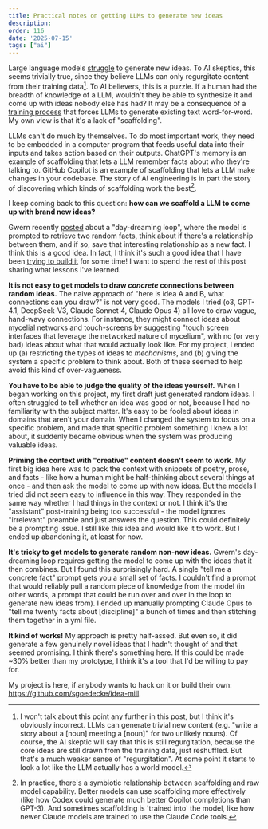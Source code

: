 ```yaml
---
title: Practical notes on getting LLMs to generate new ideas
description: 
order: 116
date: '2025-07-15'
tags: ["ai"]
---
```


Large language models [struggle](/why-cant-ais-have-new-ideas) to generate new ideas. To AI skeptics, this seems trivially true, since they believe LLMs can only regurgitate content from their training data[^1]. To AI believers, this is a puzzle. If a human had the breadth of knowledge of a LLM, wouldn't they be able to synthesize it and come up with ideas nobody else has had? It may be a consequence of a [training process](https://x.com/VictorTaelin/status/1942409340461183236) that forces LLMs to generate existing text word-for-word. My own view is that it's a lack of "scaffolding".

LLMs can't do much by themselves. To do most important work, they need to be embedded in a computer program that feeds useful data into their inputs and takes action based on their outputs. ChatGPT's memory is an example of scaffolding that lets a LLM remember facts about who they're talking to. GitHub Copilot is an example of scaffolding that lets a LLM make changes in your codebase. The story of AI engineering is in part the story of discovering which kinds of scaffolding work the best[^2].

I keep coming back to this question: **how can we scaffold a LLM to come up with brand new ideas?**

Gwern recently [posted](https://gwern.net/ai-daydreaming) about a "day-dreaming loop", where the model is prompted to retrieve two random facts, think about if there's a relationship between them, and if so, save that interesting relationship as a new fact. I think this is a good idea. In fact, I think it's such a good idea that I have been [trying to build it](https://github.com/sgoedecke/idea-mill) for some time! I want to spend the rest of this post sharing what lessons I've learned.

**It is not easy to get models to draw _concrete_ connections between random ideas.** The naive approach of "here is idea A and B, what connections can you draw?" is not very good. The models I tried (o3, GPT-4.1, DeepSeek-V3, Claude Sonnet 4, Claude Opus 4) all love to draw vague, hand-wavy connections. For instance, they might connect ideas about mycelial networks and touch-screens by suggesting "touch screen interfaces that leverage the networked nature of mycelium", with no (or very bad) ideas about what that would actually look like. For my project, I ended up (a) restricting the types of ideas to _mechanisms_, and (b) giving the system a specific problem to think about. Both of these seemed to help avoid this kind of over-vagueness.

**You have to be able to judge the quality of the ideas yourself.** When I began working on this project, my first draft just generated random ideas. I often struggled to tell whether an idea was good or not, because I had no familiarity with the subject matter. It's easy to be fooled about ideas in domains that aren't your domain. When I changed the system to focus on a specific problem, and made that specific problem something I knew a lot about, it suddenly became obvious when the system was producing valuable ideas.

**Priming the context with "creative" content doesn't seem to work.** My first big idea here was to pack the context with snippets of poetry, prose, and facts - like how a human might be half-thinking about several things at once - and then ask the model to come up with new ideas. But the models I tried did not seem easy to influence in this way. They responded in the same way whether I had things in the context or not. I think it's the "assistant" post-training being too successful - the model ignores "irrelevant" preamble and just answers the question. This could definitely be a prompting issue. I still like this idea and would like it to work. But I ended up abandoning it, at least for now.

**It's tricky to get models to generate random non-new ideas.** Gwern's day-dreaming loop requires getting the model to come up with the ideas that it then combines. But I found this surprisingly hard. A single "tell me a concrete fact" prompt gets you a small set of facts. I couldn't find a prompt that would reliably pull a random piece of knowledge from the model (in other words, a prompt that could be run over and over in the loop to generate new ideas from). I ended up manually prompting Claude Opus to "tell me twenty facts about [discipline]" a bunch of times and then stitching them together in a yml file.

**It kind of works!** My approach is pretty half-assed. But even so, it did generate a few genuinely novel ideas that I hadn't thought of and that seemed promising. I think there's something here. If this could be made ~30% better than my prototype, I think it's a tool that I'd be willing to pay for.

My project is here, if anybody wants to hack on it or build their own: https://github.com/sgoedecke/idea-mill.

[^1]: I won't talk about this point any further in this post, but I think it's obviously incorrect. LLMs can generate trivial new content (e.g. "write a story about a [noun] meeting a [noun]" for two unlikely nouns). Of course, the AI skeptic will say that this is still regurgitation, because the core ideas are still drawn from the training data, just reshuffled. But that's a much weaker sense of "regurgitation". At some point it starts to look a lot like the LLM actually has a world model.

[^2]: In practice, there's a symbiotic relationship between scaffolding and raw model capability. Better models can use scaffolding more effectively (like how Codex could generate much better Copilot completions than GPT-3). And sometimes scaffolding is 'trained into' the model, like how newer Claude models are trained to use the Claude Code tools.